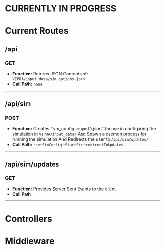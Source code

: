 
# CURRENTLY IN PROGRESS

# Current Routes
## /api
### GET
- **Function:**
		Returns JSON Contents of:
		`VIPRA/input_data/sim_options.json`
- **Call Path:**
	`none`
---
## /api/sim
### POST
- **Function:**
	Creates "sim_config`uniqueID`.json" for use in configuring the simulation in `VIPRA/input_data/`
	And
	Spawn a daemon process for running the simulation
	And
	Redirects the user to `/api/sim/updates/`
- **Call Path:**
	-`setSimConfig`
	-`StartSim`
	-`redirectToUpdates`
---
## /api/sim/updates
### GET
- **Function:**
	Provides Server Sent Events  to the client
- **Call Path**
---

# Controllers
# Middleware